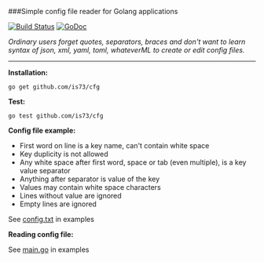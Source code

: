 ###Simple config file reader for Golang applications


[![Build Status](https://travis-ci.org/is73/cfg.svg?branch=master)](https://travis-ci.org/is73/cfg) [![GoDoc](https://godoc.org/github.com/is73/cfg?status.svg)](https://godoc.org/github.com/is73/cfg)

*Ordinary users forget quotes, separators, braces and don't want to learn
syntax of json, xml, yaml, toml, whateverML to create or edit config files.*

---

**Installation:**
```
go get github.com/is73/cfg
```

**Test:**
```
go test github.com/is73/cfg
```

**Config file example:**
* First word on line is a key name, can't contain white space
* Key duplicity is not allowed
* Any white space after first word, space or tab (even multiple), is a key value separator
* Anything after separator is value of the key
* Values may contain white space characters
* Lines without value are ignored
* Empty lines are ignored

See [config.txt](https://github.com/is73/cfg/example/main.go) in examples


**Reading config file:**

See [main.go](https://github.com/is73/cfg/example/main.go) in examples

